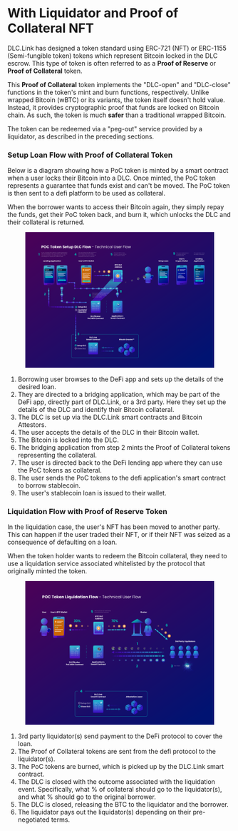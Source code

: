 # With Liquidator and Proof of Collateral NFT

DLC.Link has designed a token standard using ERC-721 (NFT) or ERC-1155 (Semi-fungible token) tokens which represent Bitcoin locked in the DLC escrow. This type of token is often referred to as a **Proof of Reserve** or **Proof of Collateral** token.

This **Proof of Collateral** token implements the "DLC-open" and "DLC-close" functions in the token's mint and burn functions, respectively. Unlike wrapped Bitcoin (wBTC) or its variants, the token itself doesn't hold value. Instead, it provides cryptographic proof that funds are locked on Bitcoin chain. As such, the token is much **safer** than a traditional wrapped Bitcoin.

The token can be redeemed via a "peg-out" service provided by a liquidator, as described in the preceding sections.

### Setup Loan Flow with Proof of Collateral Token

Below is a diagram showing how a PoC token is minted by a smart contract when a user locks their Bitcoin into a DLC. Once minted, the PoC token represents a guarantee that funds exist and can't be moved. The PoC token is then sent to a defi platform to be used as collateral.

When the borrower wants to access their Bitcoin again, they simply repay the funds, get their PoC token back, and burn it, which unlocks the DLC and their collateral is returned.

<figure><img src="../../.gitbook/assets/DLC.Link_POCToken_Open.png" alt=""><figcaption></figcaption></figure>

1. Borrowing user browses to the DeFi app and sets up the details of the desired loan.
2. They are directed to a bridging application, which may be part of the DeFi app, directly part of DLC.Link, or a 3rd party. Here they set up the details of the DLC and identify their Bitcoin collateral.
3. The DLC is set up via the DLC.Link smart contracts and Bitcoin Attestors.
4. The user accepts the details of the DLC in their Bitcoin wallet.
5. The Bitcoin is locked into the DLC.
6. The bridging application from step 2 mints the Proof of Collateral tokens representing the collateral.
7. The user is directed back to the DeFi lending app where they can use the PoC tokens as collateral.
8. The user sends the PoC tokens to the defi application's smart contract to borrow stablecoin.
9. The user's stablecoin loan is issued to their wallet.

### Liquidation Flow with Proof of Reserve Token

In the liquidation case, the user's NFT has been moved to another party. This can happen if the user traded their NFT, or if their NFT was seized as a consequence of defaulting on a loan.

When the token holder wants to redeem the Bitcoin collateral, they need to use a liquidation service associated whitelisted by the protocol that originally minted the token.

<figure><img src="../../.gitbook/assets/DLC.Link_POCToken_Liquidation.png" alt=""><figcaption></figcaption></figure>

1. 3rd party liquidator(s) send payment to the DeFi protocol to cover the loan.
2. The Proof of Collateral tokens are sent from the defi protocol to the liquidator(s).
3. The PoC tokens are burned, which is picked up by the DLC.Link smart contract.
4. The DLC is closed with the outcome associated with the liquidation event. Specifically, what % of collateral should go to the liquidator(s), and what % should go to the original borrower.
5. The DLC is closed, releasing the BTC to the liquidator and the borrower.
6. The liquidator pays out the liquidator(s) depending on their pre-negotiated terms.
